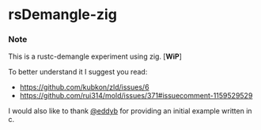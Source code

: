 # rsDemangle-zig

### Note

This is a rustc-demangle experiment using zig. [**WiP**]

To better understand it I suggest you read:
- https://github.com/kubkon/zld/issues/6
- https://github.com/rui314/mold/issues/371#issuecomment-1159529529

I would also like to thank [@eddyb](https://github.com/eddyb) for providing an initial example written in c.
